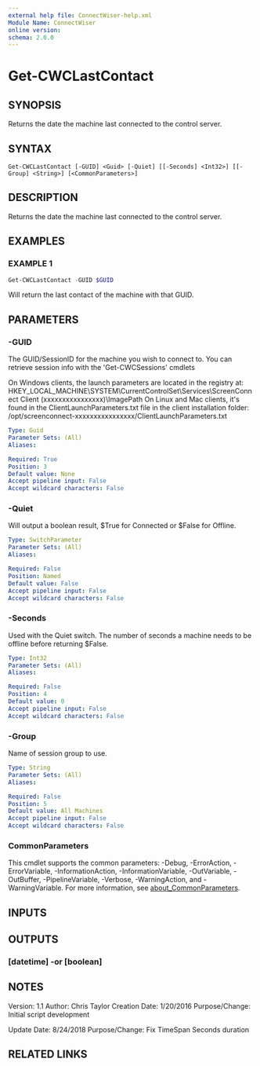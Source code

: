 ```yaml
---
external help file: ConnectWiser-help.xml
Module Name: ConnectWiser
online version:
schema: 2.0.0
---
```


# Get-CWCLastContact

## SYNOPSIS
Returns the date the machine last connected to the control server.

## SYNTAX

```
Get-CWCLastContact [-GUID] <Guid> [-Quiet] [[-Seconds] <Int32>] [[-Group] <String>] [<CommonParameters>]
```

## DESCRIPTION
Returns the date the machine last connected to the control server.

## EXAMPLES

### EXAMPLE 1
```powershell
Get-CWCLastContact -GUID $GUID
```

Will return the last contact of the machine with that GUID.

## PARAMETERS

### -GUID
The GUID/SessionID for the machine you wish to connect to.
You can retrieve session info with the 'Get-CWCSessions' cmdlets

On Windows clients, the launch parameters are located in the registry at:
  HKEY_LOCAL_MACHINE\SYSTEM\CurrentControlSet\Services\ScreenConnect Client (xxxxxxxxxxxxxxxx)\ImagePath
On Linux and Mac clients, it's found in the ClientLaunchParameters.txt file in the client installation folder:
  /opt/screenconnect-xxxxxxxxxxxxxxxx/ClientLaunchParameters.txt

```yaml
Type: Guid
Parameter Sets: (All)
Aliases:

Required: True
Position: 3
Default value: None
Accept pipeline input: False
Accept wildcard characters: False
```

### -Quiet
Will output a boolean result, $True for Connected or $False for Offline.

```yaml
Type: SwitchParameter
Parameter Sets: (All)
Aliases:

Required: False
Position: Named
Default value: False
Accept pipeline input: False
Accept wildcard characters: False
```

### -Seconds
Used with the Quiet switch.
The number of seconds a machine needs to be offline before returning $False.

```yaml
Type: Int32
Parameter Sets: (All)
Aliases:

Required: False
Position: 4
Default value: 0
Accept pipeline input: False
Accept wildcard characters: False
```

### -Group
Name of session group to use.

```yaml
Type: String
Parameter Sets: (All)
Aliases:

Required: False
Position: 5
Default value: All Machines
Accept pipeline input: False
Accept wildcard characters: False
```

### CommonParameters
This cmdlet supports the common parameters: -Debug, -ErrorAction, -ErrorVariable, -InformationAction, -InformationVariable, -OutVariable, -OutBuffer, -PipelineVariable, -Verbose, -WarningAction, and -WarningVariable. For more information, see [about_CommonParameters](http://go.microsoft.com/fwlink/?LinkID=113216).

## INPUTS

## OUTPUTS

### [datetime] -or [boolean]
## NOTES
Version:        1.1
Author:         Chris Taylor
Creation Date:  1/20/2016
Purpose/Change: Initial script development

Update Date:  8/24/2018
Purpose/Change: Fix TimeSpan Seconds duration

## RELATED LINKS
